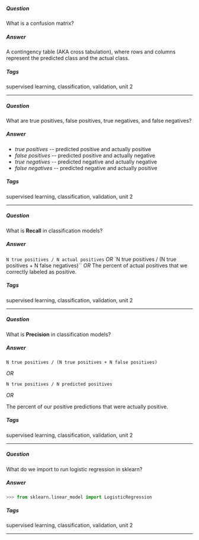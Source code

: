 ##### Question
What is a confusion matrix?

##### Answer
A contingency table (AKA cross tabulation), where rows and columns
represent the predicted class and the actual class.

##### Tags
supervised learning, classification, validation, unit 2

---

##### Question
What are true positives, false positives, true negatives, and
false negatives?

##### Answer
- _true positives_ -- predicted positive and actually positive
- _false positives_ -- predicted positive and actually negative
- _true negatives_ -- predicted negative and actually negative
- _false negatives_ -- predicted negative and actually positive

##### Tags
supervised learning, classification, validation, unit 2

---

##### Question
What is **Recall** in classification models?

##### Answer
`N true positives / N actual positives`
*OR*
`N true positives / (N true positives + N false negatives)``
*OR*
The percent of actual positives that we correctly
labeled as positive.

##### Tags
supervised learning, classification, validation, unit 2

---

##### Question
What is **Precision** in classification models?

##### Answer
`N true positives / (N true positives + N false positives)`

*OR*

`N true positives / N predicted positives`

*OR*

The percent of our positive predictions that were actually
positive.

##### Tags
supervised learning, classification, validation, unit 2

---

##### Question
What do we import to run logistic regression in sklearn?

##### Answer
```python
>>> from sklearn.linear_model import LogisticRegression
```
##### Tags
supervised learning, classification, validation, unit 2

---
